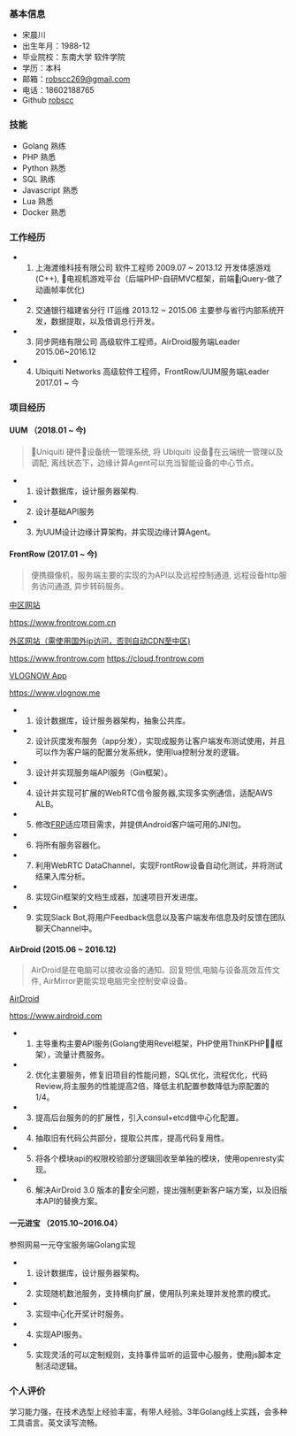 ### 基本信息

* 宋晨川
* 出生年月：1988-12
* 毕业院校：东南大学 软件学院
* 学历：本科
* 邮箱：robscc269@gmail.com
* 电话：18602188765
* Github [robscc](https://github.com/robscc)

### 技能

- Golang 熟练
- PHP 熟悉
- Python 熟悉
- SQL 熟练
- Javascript 熟悉
- Lua 熟悉
- Docker 熟悉

### 工作经历

- 1. 上海渡维科技有限公司 软件工程师 2009.07 ~ 2013.12 开发体感游戏(C++), 电视机游戏平台（后端PHP-自研MVC框架，前端jQuery-做了动画帧率优化)
- 2. 交通银行福建省分行 IT运维 2013.12 ~ 2015.06 主要参与省行内部系统开发，数据提取，以及借调总行开发。
- 3. 同步网络有限公司 高级软件工程师，AirDroid服务端Leader 2015.06~2016.12
- 4. Ubiquiti Networks 高级软件工程师，FrontRow/UUM服务端Leader 2017.01 ~ 今

### 项目经历

#### UUM （2018.01 ~ 今)

> Uniquiti 硬件设备统一管理系统,
> 将 Ubiquiti 设备在云端统一管理以及调配,
> 离线状态下，边缘计算Agent可以充当智能设备的中心节点。

- 1. 设计数据库，设计服务器架构.
- 2. 设计基础API服务
- 3. 为UUM设计边缘计算架构，并实现边缘计算Agent。

#### FrontRow (2017.01 ~ 今)

> 便携摄像机，服务端主要的实现的为API以及远程控制通道,
> 远程设备http服务访问通道, 异步转码服务。

[中区网站](https://www.frontrow.com.cn)

https://www.frontrow.com.cn

[外区网站（需使用国外ip访问，否则自动CDN至中区)](https://www.frontrow.com)

https://www.frontrow.com
https://cloud.frontrow.com

[VLOGNOW App](https://www.vlognow.me)

https://www.vlognow.me

- 1. 设计数据库，设计服务器架构，抽象公共库。
- 2. 设计灰度发布服务（app分发），实现成服务让客户端发布测试使用，并且可以作为客户端的配置分发系统k，使用lua控制分发的逻辑。
- 3. 设计并实现服务端API服务（Gin框架）。
- 4. 设计并实现可扩展的WebRTC信令服务器,实现多实例通信，适配AWS ALB。
- 5. 修改[FRP](https://github.com/fatedier/frp)适应项目需求，并提供Android客户端可用的JNI包。
- 6. 将所有服务容器化。
- 7. 利用WebRTC DataChannel，实现FrontRow设备自动化测试，并将测试结果入库分析。
- 8. 实现Gin框架的文档生成器，加速项目开发进度。
- 9. 实现Slack Bot,将用户Feedback信息以及客户端发布信息及时反馈在团队聊天Channel中。

#### AirDroid (2015.06 ~ 2016.12)

> AirDroid是在电脑可以接收设备的通知、回复短信,电脑与设备高效互传文件,
> AirMirror更能实现电脑完全控制安卓设备。

[AirDroid](https://www.airdroid.com)

https://www.airdroid.com

- 1. 主导重构主要API服务(Golang使用Revel框架，PHP使用ThinKPHP框架），流量计费服务。
- 2. 优化主要服务，修复旧项目的性能问题，SQL优化，流程优化，代码Review,将主服务的性能提高2倍，降低主机配置参数降低为原配置的1/4。
- 3. 提高后台服务的的扩展性，引入consul+etcd做中心化配置。
- 4. 抽取旧有代码公共部分，提取公共库，提高代码复用性。
- 5. 将各个模块api的权限校验部分逻辑回收至单独的模块，使用openresty实现。
- 6. 解决AirDroid 3.0 版本的安全问题，提出强制更新客户端方案，以及旧版本API的替换方案。

#### 一元进宝 （2015.10~2016.04）

参照网易一元夺宝服务端Golang实现

- 1. 设计数据库，设计服务器架构。
- 2. 实现随机数池服务，支持横向扩展，使用队列来处理并发抢票的模式。
- 3. 实现中心化开奖计时服务。
- 4. 实现API服务。
- 5. 实现灵活的可以定制规则，支持事件监听的运营中心服务，使用js脚本定制活动逻辑。

### 个人评价

学习能力强，在技术选型上经验丰富，有带人经验。3年Golang线上实践，会多种工具语言。英文读写流畅。